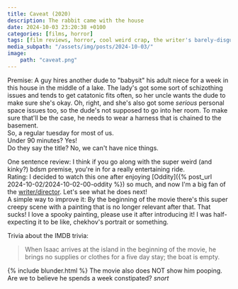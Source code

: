```yaml
---
title: Caveat (2020)
description: The rabbit came with the house
date: 2024-10-03 23:20:38 +0100
categories: [films, horror]
tags: [film reviews, horror, cool weird crap, the writer's barely-disguised fetish, spooky painting, irish people are weird, spooktober 2024, haunted-housesploitation, they don't say the title]
media_subpath: "/assets/img/posts/2024-10-03/"
image:
    path: "caveat.png"
---
```

<span class="reviewsection">Premise:</span> A guy hires another dude to "babysit" his adult niece for a week in this house in the middle of a lake. The lady's got some sort of schizothing issues and tends to get catatonic fits often, so her uncle wants the dude to make sure she's okay. Oh, right, and she's also got some *serious* personal space issues too, so the dude's not supposed to go into her room. To make sure that'll be the case, he needs to wear a harness that is chained to the basement.<br/>So, a regular tuesday for most of us.<br/>
<span class="reviewsection">Under 90 minutes?</span> Yes!<br/>
<span class="reviewsection">Do they say the title?</span> No, we can't have nice things.

<span class="reviewsection">One sentence review:</span> I think if you go along with the super weird (and kinky?) bdsm premise, you're in for a really entertaining ride.<br/>
<span class="reviewsection">Rating:</span> I decided to watch this one after enjoying [Oddity]({% post_url 2024-10-02/2024-10-02-00-oddity %}) so much, and now I'm a big fan of the [writer/director](https://en.wikipedia.org/wiki/Damian_Mc_Carthy). Let's see what he does next!<br/>
<span class="reviewsection">A simple way to improve it:</span> By the beginning of the movie there's this super creepy scene with a painting that is no longer relevant after that. That sucks! I love a spooky painting, please use it after introducing it! I was half-expecting it to be like, chekhov's portrait or something.

<span class="reviewsection">Trivia about the IMDB trivia:</span>
> When Isaac arrives at the island in the beginning of the movie, he brings no supplies or clothes for a five day stay; the boat is empty.

{% include blunder.html %}
The movie also does NOT show him pooping. Are we to believe he spends a week constipated? *snort*